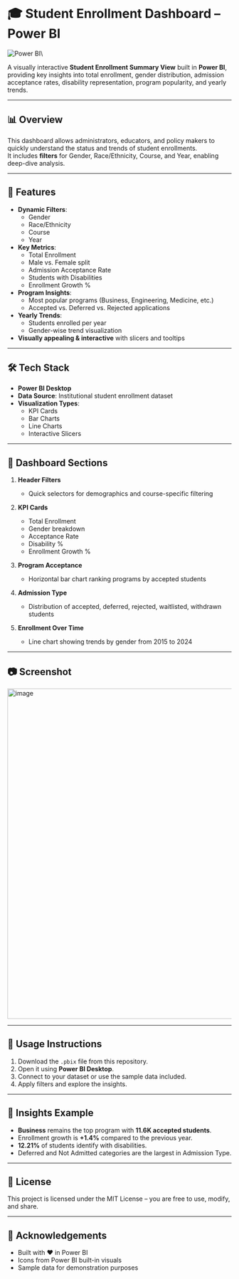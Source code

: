 # 🎓 Student Enrollment Dashboard – Power BI
![Power BI](https://img.shields.io/badge/Power%20BI-Dashboard-F2C811?logo=power-bi&logoColor=white)\\

A visually interactive **Student Enrollment Summary View** built in **Power BI**, providing key insights into total enrollment, gender distribution, admission acceptance rates, disability representation, program popularity, and yearly trends.


---

## 📊 Overview

This dashboard allows administrators, educators, and policy makers to quickly understand the status and trends of student enrollments.  
It includes **filters** for Gender, Race/Ethnicity, Course, and Year, enabling deep-dive analysis.

---

## 🚀 Features

- **Dynamic Filters**:
  - Gender
  - Race/Ethnicity
  - Course
  - Year
- **Key Metrics**:
  - Total Enrollment
  - Male vs. Female split
  - Admission Acceptance Rate
  - Students with Disabilities
  - Enrollment Growth %
- **Program Insights**:
  - Most popular programs (Business, Engineering, Medicine, etc.)
  - Accepted vs. Deferred vs. Rejected applications
- **Yearly Trends**:
  - Students enrolled per year
  - Gender-wise trend visualization
- **Visually appealing & interactive** with slicers and tooltips

---

## 🛠️ Tech Stack

- **Power BI Desktop**
- **Data Source**: Institutional student enrollment dataset
- **Visualization Types**:
  - KPI Cards
  - Bar Charts
  - Line Charts
  - Interactive Slicers

---

## 📂 Dashboard Sections

1. **Header Filters**
   - Quick selectors for demographics and course-specific filtering

2. **KPI Cards**
   - Total Enrollment
   - Gender breakdown
   - Acceptance Rate
   - Disability %  
   - Enrollment Growth %

3. **Program Acceptance**
   - Horizontal bar chart ranking programs by accepted students

4. **Admission Type**
   - Distribution of accepted, deferred, rejected, waitlisted, withdrawn students

5. **Enrollment Over Time**
   - Line chart showing trends by gender from 2015 to 2024

---

## 📷 Screenshot

<img width="1304" height="743" alt="image" src="https://github.com/user-attachments/assets/90a3548a-2987-411e-8e4d-d7debd563ac9" />


---

## 📌 Usage Instructions

1. Download the `.pbix` file from this repository.
2. Open it using **Power BI Desktop**.
3. Connect to your dataset or use the sample data included.
4. Apply filters and explore the insights.

---

## 📝 Insights Example

- **Business** remains the top program with **11.6K accepted students**.
- Enrollment growth is **+1.4%** compared to the previous year.
- **12.21%** of students identify with disabilities.
- Deferred and Not Admitted categories are the largest in Admission Type.

---

## 📄 License

This project is licensed under the MIT License – you are free to use, modify, and share.

---

## 🙌 Acknowledgements

- Built with ❤️ in Power BI
- Icons from Power BI built-in visuals
- Sample data for demonstration purposes
